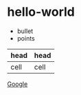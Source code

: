# hello-world

- bullet
- points



| head | head |
| ---- | ---- |
| cell | cell |


[Google](google.com)
